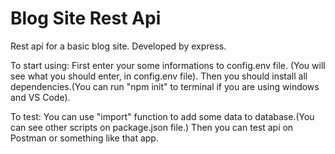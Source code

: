 # Blog Site Rest Api
Rest api for a basic blog site. Developed by express.

To start using: First enter your some informations to config.env file. (You will see what you should enter, in config.env file). Then you should install all dependencies.(You can run "npm init" to terminal if you are using windows and VS Code).

To test: You can use "import" function to add some data to database.(You can see other scripts on package.json file.) Then you can test api on  Postman or something like that app.

